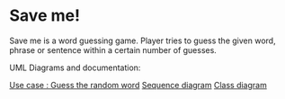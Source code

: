 # Save me!

Save me is a word guessing game. Player tries to guess the given word, phrase or sentence within a certain number of guesses.

UML Diagrams and documentation:

[Use case : Guess the random word](https://github.com/arvindsudeendran/save-me/blob/master/docs/guess-the-random-word-usecase.txt)
[Sequence diagram](https://github.com/arvindsudeendran/save-me/blob/master/docs/SaveMe-sequence-diagram.pdf)
[Class diagram](https://github.com/arvindsudeendran/save-me/blob/master/docs/SaveMe-class-diagram.pdf)
